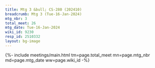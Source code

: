 ```yaml
---
title: Mtg 3 &bull; CS-280 (202410)
breadcrumb: Mtg 3 (Tue-16-Jan-2024)
mtg_nbr: 3
total_meet: 26
mtg_date: Tue-16-Jan-2024
wiki_id: 9230
resp_id: 2510332
layout: bg-image
---
```


{%- include meetings/main.html
    tm=page.total_meet
    mn=page.mtg_nbr
    md=page.mtg_date
    ww=page.wiki_id
-%}
